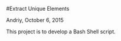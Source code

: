 #Extract Unique Elements

Andriy, October 6, 2015

This project is to develop a Bash Shell script.



